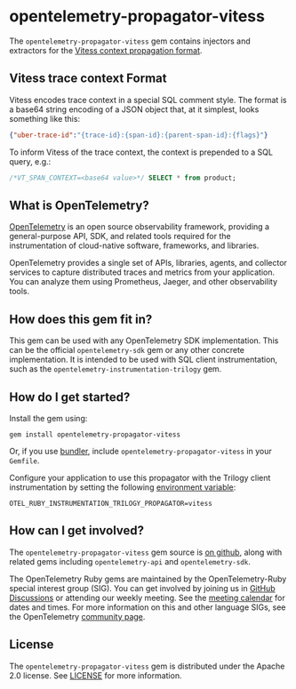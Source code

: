 # opentelemetry-propagator-vitess

The `opentelemetry-propagator-vitess` gem contains injectors and extractors for the
[Vitess context propagation format][vitess-spec].

## Vitess trace context Format

Vitess encodes trace context in a special SQL comment style. The format is a base64 string encoding of a JSON object that, at it simplest, looks something like this:

```json
{"uber-trace-id":"{trace-id}:{span-id}:{parent-span-id}:{flags}"}
```

To inform Vitess of the trace context, the context is prepended to a SQL query, e.g.:

```sql
/*VT_SPAN_CONTEXT=<base64 value>*/ SELECT * from product;
```

## What is OpenTelemetry?

[OpenTelemetry][opentelemetry-home] is an open source observability framework, providing a general-purpose API, SDK, and related tools required for the instrumentation of cloud-native software, frameworks, and libraries.

OpenTelemetry provides a single set of APIs, libraries, agents, and collector services to capture distributed traces and metrics from your application. You can analyze them using Prometheus, Jaeger, and other observability tools.

## How does this gem fit in?

This gem can be used with any OpenTelemetry SDK implementation. This can be the official `opentelemetry-sdk` gem or any other concrete implementation. It is intended to be used with SQL client instrumentation, such as the `opentelemetry-instrumentation-trilogy` gem.

## How do I get started?

Install the gem using:

```
gem install opentelemetry-propagator-vitess
```

Or, if you use [bundler][bundler-home], include `opentelemetry-propagator-vitess` in your `Gemfile`.

Configure your application to use this propagator with the Trilogy client instrumentation by setting the following [environment variable][envars]:

```
OTEL_RUBY_INSTRUMENTATION_TRILOGY_PROPAGATOR=vitess
```

## How can I get involved?

The `opentelemetry-propagator-vitess` gem source is [on github][repo-github], along with related gems including `opentelemetry-api` and `opentelemetry-sdk`.

The OpenTelemetry Ruby gems are maintained by the OpenTelemetry-Ruby special interest group (SIG). You can get involved by joining us in [GitHub Discussions][discussions-url] or attending our weekly meeting. See the [meeting calendar][community-meetings] for dates and times. For more information on this and other language SIGs, see the OpenTelemetry [community page][ruby-sig].

## License

The `opentelemetry-propagator-vitess` gem is distributed under the Apache 2.0 license. See [LICENSE][license-github] for more information.

[opentelemetry-home]: https://opentelemetry.io
[bundler-home]: https://bundler.io
[repo-github]: https://github.com/open-telemetry/opentelemetry-ruby
[license-github]: https://github.com/open-telemetry/opentelemetry-ruby-contrib/blob/main/LICENSE
[ruby-sig]: https://github.com/open-telemetry/community#ruby-sig
[community-meetings]: https://github.com/open-telemetry/community#community-meetings
[discussions-url]: https://github.com/open-telemetry/opentelemetry-ruby/discussions
[vitess-spec]: https://vitess.io/docs/16.0/user-guides/configuration-advanced/tracing/#instrumenting-queries
[envars]: https://github.com/open-telemetry/opentelemetry-specification/blob/main/specification/sdk-environment-variables.md#general-sdk-configuration
